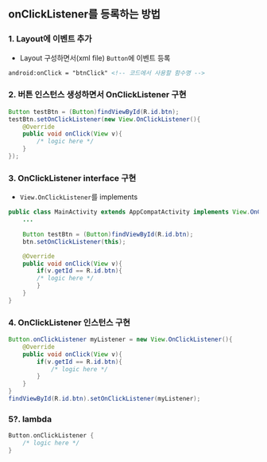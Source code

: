 ## onClickListener를 등록하는 방법

### 1. Layout에 이벤트 추가
- Layout 구성하면서(xml file) `Button`에 이벤트 등록
```xml
android:onClick = "btnClick" <!-- 코드에서 사용할 함수명 -->
```

### 2. 버튼 인스턴스 생성하면서 OnClickListener 구현
```java
Button testBtn = (Button)findViewById(R.id.btn);
testBtn.setOnClickListener(new View.OnClickListener(){
    @Override
    public void onClick(View v){
    	/* logic here */
    }
});
```

### 3. OnClickListener interface 구현
- `View.OnClickListener`를 implements
```java
public class MainActivity extends AppCompatActivity implements View.OnClickListener {
    ...
    
    Button testBtn = (Button)findViewById(R.id.btn);
    btn.setOnClickListener(this);

    @Override
    public void onClick(View v){
        if(v.getId == R.id.btn){
        /* logic here */
        }
    }
}
```

### 4. OnClickListener 인스턴스 구현
```java
Button.onClickListener myListener = new View.OnClickListener(){
	@Override
	public void onClick(View v){
		if(v.getId == R.id.btn){
			/* logic here */
		}
	}
}
findViewById(R.id.btn).setOnClickListener(myListener);

```

### 5?. lambda
```kotlin
Button.onClickListener {
	/* logic here */
}
```

